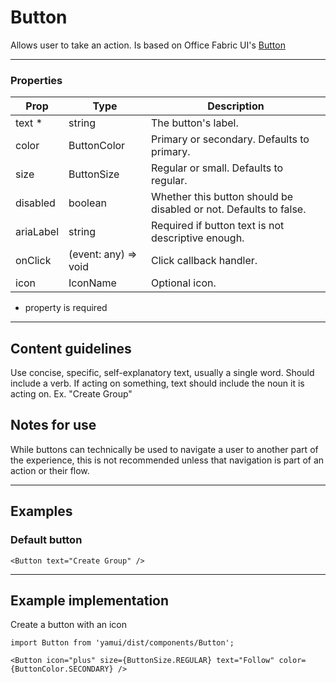 # Button

Allows user to take an action. Is based on Office Fabric UI's [Button](https://dev.office.com/fabric#/components/button)

---

### Properties

| Prop | Type | Description |
| ---- | ---- | ----------- |
| text * | string | The button's label. |
| color | ButtonColor| Primary or secondary. Defaults to primary. |
| size | ButtonSize| Regular or small. Defaults to regular. |
| disabled | boolean | Whether this button should be disabled or not. Defaults to false. |
| ariaLabel | string | Required if button text is not descriptive enough. |
| onClick | (event: any) => void | Click callback handler. |
| icon | IconName | Optional icon. |

* property is required

---

## Content guidelines

Use concise, specific, self-explanatory text, usually a single word. Should include a verb. If acting on something, text should include the noun it is acting on. Ex. "Create Group"

## Notes for use

While buttons can technically be used to navigate a user to another part of the experience, this is not recommended unless that navigation is part of an action or their flow.

---

## Examples

### Default button

```
<Button text="Create Group" />
```
---

## Example implementation

Create a button with an icon

```
import Button from 'yamui/dist/components/Button';
```
```
<Button icon="plus" size={ButtonSize.REGULAR} text="Follow" color={ButtonColor.SECONDARY} />
```
